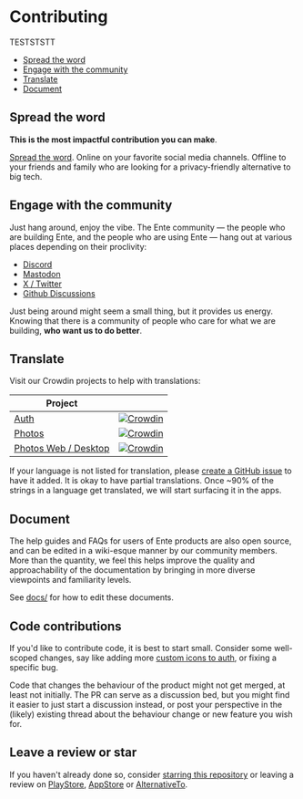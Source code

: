 # Contributing
TESTSTSTT
- [Spread the word](#spread-the-word)
- [Engage with the community](#engage-with-the-community)
- [Translate](#translate)
- [Document](#document)

## Spread the word

**This is the most impactful contribution you can make**.

[Spread the word](https://help.ente.io/photos/features/referral-program/). Online on your favorite social media channels. Offline to your friends and family who are looking for a privacy-friendly alternative to big tech.

## Engage with the community

Just hang around, enjoy the vibe. The Ente community — the people who are building Ente, and the people who are using Ente — hang out at various places depending on their proclivity:

- [Discord](https://discord.ente.io)
- [Mastodon](https://fosstodon.org/@ente)
- [X / Twitter](https://twitter.com/enteio)
- [Github Discussions](https://github.com/ente-io/ente/discussions)

Just being around might seem a small thing, but it provides us energy. Knowing that there is a community of people who care for what we are building, **who want us to do better**.

## Translate

Visit our Crowdin projects to help with translations:

| Project                                                             |                                                                                                                                   |
| ------------------------------------------------------------------- | --------------------------------------------------------------------------------------------------------------------------------- |
| [Auth](https://crowdin.com/project/ente-authenticator-app)          | [![Crowdin](https://badges.crowdin.net/ente-authenticator-app/localized.svg)](https://crowdin.com/project/ente-authenticator-app) |
| [Photos](https://crowdin.com/project/ente-photos-app)               | [![Crowdin](https://badges.crowdin.net/ente-photos-app/localized.svg)](https://crowdin.com/project/ente-photos-app)               |
| [Photos Web / Desktop](https://crowdin.com/project/ente-photos-web) | [![Crowdin](https://badges.crowdin.net/ente-photos-web/localized.svg)](https://crowdin.com/project/ente-photos-web)               |

If your language is not listed for translation, please [create a GitHub
issue](https://github.com/ente-io/ente/issues/new?title=Request+for+New+Language+Translation&body=Language+name%3A+%0AProject%3A+auth%2Fphotos%2Fboth)
to have it added. It is okay to have partial translations. Once ~90% of the
strings in a language get translated, we will start surfacing it in the apps.

## Document

The help guides and FAQs for users of Ente products are also open source, and
can be edited in a wiki-esque manner by our community members. More than the
quantity, we feel this helps improve the quality and approachability of the
documentation by bringing in more diverse viewpoints and familiarity levels.

See [docs/](docs/README.md) for how to edit these documents.

## Code contributions

If you'd like to contribute code, it is best to start small. Consider some well-scoped changes, say like adding more [custom icons to auth](mobile/apps/auth/docs/adding-icons.md), or fixing a specific bug.

Code that changes the behaviour of the product might not get merged, at least not initially. The PR can serve as a discussion bed, but you might find it easier to just start a discussion instead, or post your perspective in the (likely) existing thread about the behaviour change or new feature you wish for.

## Leave a review or star

If you haven't already done so, consider [starring this
repository](https://github.com/ente-io/ente/stargazers) or leaving a review on
[PlayStore](https://play.google.com/store/apps/details?id=io.ente.auth),
[AppStore](https://apps.apple.com/us/app/ente-authenticator/id6444121398) or
[AlternativeTo](https://alternativeto.net/software/ente-authenticator/).
